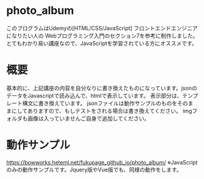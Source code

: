 # photo_album
このプログラムはUdemyの[HTML/CSS/JavaScript] フロントエンドエンジニアになりたい人の Webプログラミング入門のセクション7を参考に制作しました。
とてもわかり易い講座なので、JavaScriptを学習されている方にオススメです。

# 概要
基本的に、上記講座の内容を自分なりに書き換えたものになっています。jsonのデータをJavascriptで読み込んで、htmlで表示しています。
表示部分は、テンプレート構文に書き換えています。
jsonファイルは動作サンプルのものをそのままにしてありますので、もしテストをされる場合は書き換えてください。
imgフォルダも画像は入っていませんご自身で追加してください。

# 動作サンプル
https://bowworks.heteml.net/fukupage_github_io/photo_album/
※JavaScriptのみの動作サンプルです。Jquery版やVue版でも、同様の動作をします。
